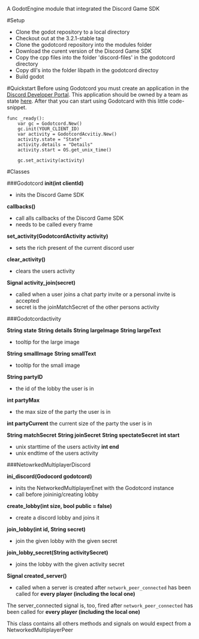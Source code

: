 A GodotEngine module that integrated the Discord Game SDK


#Setup
- Clone the godot repository to a local directory
- Checkout out at the 3.2.1-stable tag
- Clone the godotcord repository into the modules folder
- Download the curent version of the Discord Game SDK
- Copy the cpp files into the folder 'discord-files' in the godotcord directory
- Copy dll's into the folder libpath in the godotcord directoy
- Build godot

#Quickstart
Before using Godotcord you must create an application in the [Discord Developer Portal](https://discord.com/developers/applications).
This application should be owned by a team as state [here](https://discord.com/developers/docs/game-sdk/sdk-starter-guide#get-set-up).
After that you can start using Godotcard with this little code-snippet.
```
func _ready():
    var gc = Godotcord.New()
    gc.init(YOUR_CLIENT_ID)
    var activity = GodotcordAcvitiy.New()
    activity.state = "State"
    activity.details = "Details"
    activity.start = OS.get_unix_time()

    gc.set_activity(activity)
```

#Classes

###Godotcord
**init(int clientId)**
- inits the Discord Game SDK

**callbacks()**
- call alls callbacks of the Discord Game SDK
- needs to be called every frame

**set_activity(GodotcordActivity activity)**
- sets the rich present of the current discord user

**clear_activity()**
- clears the users activity

**Signal activity_join(secret)**
- called when a user joins a chat party invite or a personal invite is accepted
- secret is the joinMatchSecret of the other persons activity

###Godotcordactivity

**String state**
**String details**
**String largeImage**
**String largeText**
- tooltip for the large image

**String smallImage**
**String smallText**
- tooltip for the small image

**String partyID**
- the id of the lobby the user is in

**int partyMax**
- the max size of the party the user is in

**int partyCurrent**
the current size of the party the user is in

**String matchSecret**
**String joinSecret**
**String spectateSecret**
**int start**
- unix starttime of the users activity
**int end**
- unix endtime of the users activity

###NetowrkedMultiplayerDiscord

**ini_discord(Godocord godotcord)**
- inits the NetworkedMultiplayerEnet with the Godotcord instance
- call before joininig/creating lobby
  
**create_lobby(int size, bool public = false)**
- create a discord lobby and joins it

**join_lobby(int id, String secret)**
- join the given lobby with the given secret

**join_lobby_secret(String activitySecret)**
- joins the lobby with the given activity secret

**Signal created_server()**
- called when a server is created after `network_peer_connected` has been called for **every player (including the local one)**

The server_connected signal is, too, fired after `network_peer_connected` has been called for **every player (including the local one)** 

This class contains all others methods and signals on would expect from a NetworkedMultiplayerPeer

